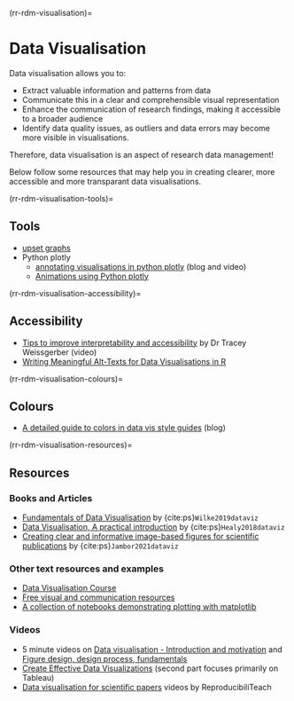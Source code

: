 (rr-rdm-visualisation)=
# Data Visualisation

Data visualisation allows you to: 
* Extract valuable information and patterns from data
* Communicate this in a clear and comprehensible visual representation
* Enhance the communication of research findings, making it accessible to a broader audience
* Identify data quality issues, as outliers and data errors may become more visible in visualisations. 

Therefore, data visualisation is an aspect of research data management!

Below follow some resources that may help you in creating clearer, more accessible and more transparant data visualisations. 

(rr-rdm-visualisation-tools)=
## Tools

- [upset graphs](https://upset.app/)
- Python plotly
  - [annotating visualisations in python plotly](https://medium.com/nerd-for-tech/enriching-data-visualizations-with-annotations-in-plotly-using-python-6127ff6e0f80) (blog and video)
  - [Animations using Python plotly](https://youtu.be/kMFvpmOaF2I)

(rr-rdm-visualisation-accessibility)=
## Accessibility

- [Tips to improve interpretability and accessibility](https://www.youtube.com/watch?v=RzT95DVUMnw) by Dr Tracey Weissgerber (video)
- [Writing Meaningful Alt-Texts for Data Visualisations in R](https://www.youtube.com/watch?v=dXV5bx1WQTM)

(rr-rdm-visualisation-colours)=
## Colours

- [A detailed guide to colors in data vis style guides](https://blog.datawrapper.de/colors-for-data-vis-style-guides/) (blog)


(rr-rdm-visualisation-resources)=
## Resources

### Books and Articles

- [Fundamentals of Data Visualisation](https://serialmentor.com/dataviz/) by {cite:ps}`Wilke2019dataviz`
- [Data Visualisation, A practical introduction](https://socviz.co/) by {cite:ps}`Healy2018dataviz`
- [Creating clear and informative image-based figures for scientific publications](https://doi.org/10.1371/journal.pbio.3001161) by {cite:ps}`Jambor2021dataviz`

### Other text resources and examples

- [Data Visualisation Course](https://exploratory-data-visualization.netlify.app/)
- [Free visual and communication resources](https://padlet.com/evansemporiumstore/lks3aoyyhkpnkmpe)
- [A collection of notebooks demonstrating plotting with matplotlib](https://github.com/KirstieJane/NH19-Visualization/)

### Videos

- 5 minute videos on [Data visualisation - Introduction and motivation](https://www.youtube.com/watch?v=7t2qYO2zEWQ) and [Figure design, design process, fundamentals](https://www.youtube.com/watch?v=WtYArH4EIRg)
- [Create Effective Data Visualizations](https://youtu.be/jt-VdyFzjj0) (second part focuses primarily on Tableau)
- [Data visualisation for scientific papers](https://www.youtube.com/playlist?list=PLWb8IFSVeQ62NbG-u4vQlh4srFcC2KH5g) videos by ReproducibiliTeach

